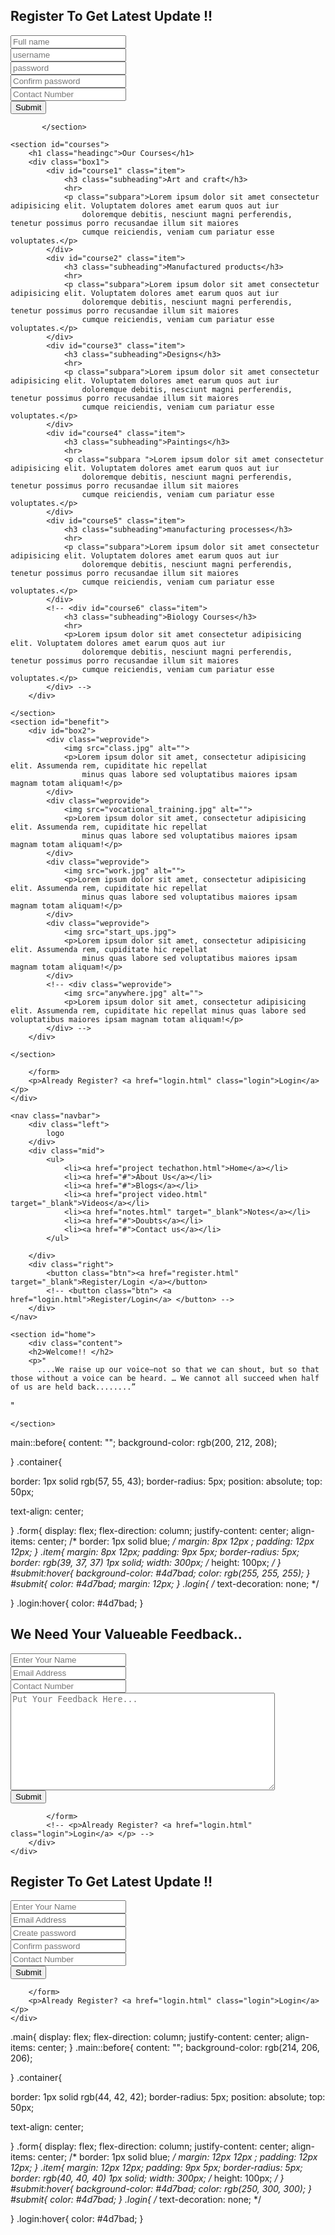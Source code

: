 <!DOCTYPE html>
<html lang="en">

<head>
    <meta charset="UTF-8">
    <meta http-equiv="X-UA-Compatible" content="IE=edge">
    <meta name="viewport" content="width=device-width, initial-scale=1.0">
    <title>Register</title>
    <link rel="stylesheet" href="register.css">
</head>

<body>
    <div class="main">
    <div class="container">
        <h2>Register To Get Latest Update !!</h2>
        <form action="#" class="form">
            <div class="input">
                <input type="text" class="item" placeholder="Full name">
            </div>
            <div class="input">
                <input type="email" class="item" placeholder="username">
            </div>
            <div class="input">
                <input type="password" class="item" placeholder="password ">
            </div>
            <div class="input">
                <input type="password" class="item" placeholder="Confirm password ">
            </div>
            <div class="input">
                <input type="tel" class="item" placeholder="Contact Number">
            </div>
            <div class="input">
                <input type="submit" value="Submit" id="submit">
            </div>
          
           </section>

    <section id="courses">
        <h1 class="headingc">Our Courses</h1>
        <div class="box1">
            <div id="course1" class="item">
                <h3 class="subheading">Art and craft</h3>
                <hr>
                <p class="subpara">Lorem ipsum dolor sit amet consectetur adipisicing elit. Voluptatem dolores amet earum quos aut iur
                    doloremque debitis, nesciunt magni perferendis, tenetur possimus porro recusandae illum sit maiores
                    cumque reiciendis, veniam cum pariatur esse voluptates.</p>
            </div>
            <div id="course2" class="item">
                <h3 class="subheading">Manufactured products</h3>
                <hr>
                <p class="subpara">Lorem ipsum dolor sit amet consectetur adipisicing elit. Voluptatem dolores amet earum quos aut iur
                    doloremque debitis, nesciunt magni perferendis, tenetur possimus porro recusandae illum sit maiores
                    cumque reiciendis, veniam cum pariatur esse voluptates.</p>
            </div>
            <div id="course3" class="item">
                <h3 class="subheading">Designs</h3>
                <hr>
                <p class="subpara">Lorem ipsum dolor sit amet consectetur adipisicing elit. Voluptatem dolores amet earum quos aut iur
                    doloremque debitis, nesciunt magni perferendis, tenetur possimus porro recusandae illum sit maiores
                    cumque reiciendis, veniam cum pariatur esse voluptates.</p>
            </div>
            <div id="course4" class="item">
                <h3 class="subheading">Paintings</h3>
                <hr>
                <p class="subpara ">Lorem ipsum dolor sit amet consectetur adipisicing elit. Voluptatem dolores amet earum quos aut iur
                    doloremque debitis, nesciunt magni perferendis, tenetur possimus porro recusandae illum sit maiores
                    cumque reiciendis, veniam cum pariatur esse voluptates.</p>
            </div>
            <div id="course5" class="item">
                <h3 class="subheading">manufacturing processes</h3>
                <hr>
                <p class="subpara">Lorem ipsum dolor sit amet consectetur adipisicing elit. Voluptatem dolores amet earum quos aut iur
                    doloremque debitis, nesciunt magni perferendis, tenetur possimus porro recusandae illum sit maiores
                    cumque reiciendis, veniam cum pariatur esse voluptates.</p>
            </div>
            <!-- <div id="course6" class="item">
                <h3 class="subheading">Biology Courses</h3>
                <hr>
                <p>Lorem ipsum dolor sit amet consectetur adipisicing elit. Voluptatem dolores amet earum quos aut iur
                    doloremque debitis, nesciunt magni perferendis, tenetur possimus porro recusandae illum sit maiores
                    cumque reiciendis, veniam cum pariatur esse voluptates.</p>
            </div> -->
        </div>

    </section>
    <section id="benefit">
        <div id="box2">
            <div class="weprovide">
                <img src="class.jpg" alt="">
                <p>Lorem ipsum dolor sit amet, consectetur adipisicing elit. Assumenda rem, cupiditate hic repellat
                    minus quas labore sed voluptatibus maiores ipsam magnam totam aliquam!</p>
            </div>
            <div class="weprovide">
                <img src="vocational_training.jpg" alt="">
                <p>Lorem ipsum dolor sit amet, consectetur adipisicing elit. Assumenda rem, cupiditate hic repellat
                    minus quas labore sed voluptatibus maiores ipsam magnam totam aliquam!</p>
            </div>
            <div class="weprovide">
                <img src="work.jpg" alt="">
                <p>Lorem ipsum dolor sit amet, consectetur adipisicing elit. Assumenda rem, cupiditate hic repellat
                    minus quas labore sed voluptatibus maiores ipsam magnam totam aliquam!</p>
            </div>
            <div class="weprovide">
                <img src="start_ups.jpg">
                <p>Lorem ipsum dolor sit amet, consectetur adipisicing elit. Assumenda rem, cupiditate hic repellat
                    minus quas labore sed voluptatibus maiores ipsam magnam totam aliquam!</p>
            </div>
            <!-- <div class="weprovide">
                <img src="anywhere.jpg" alt="">
                <p>Lorem ipsum dolor sit amet, consectetur adipisicing elit. Assumenda rem, cupiditate hic repellat minus quas labore sed voluptatibus maiores ipsam magnam totam aliquam!</p>
            </div> -->
        </div>

    </section>

        </form>
        <p>Already Register? <a href="login.html" class="login">Login</a> </p>
    </div>
</div>
  
  <html lang="en">

<head>
    <meta charset="UTF-8">
    <meta http-equiv="X-UA-Compatible" content="IE=edge">
    <meta name="viewport" content="width=device-width, initial-scale=1.0">
    <title>name</title>
    <link rel="stylesheet" href="project wiehack.css">
    <!-- <link rel="sheet" href="project video.html"> -->
    <link href="https://fonts.googleapis.com/css2?family=Baloo+Tamma+2:wght@500&display=swap" rel="stylesheet">
    <link href="https://fonts.googleapis.com/css2?family=Baloo+Paaji+2&family=Baloo+Tamma+2:wght@500&display=swap"
        rel="stylesheet">
    <link
        href="https://fonts.googleapis.com/css2?family=Allura&family=Fredericka+the+Great&family=Girassol&family=Lobster&display=swap"
        rel="stylesheet">
</head>

<body>

    <nav class="navbar">
        <div class="left">
            logo
        </div>
        <div class="mid">
            <ul>
                <li><a href="project techathon.html">Home</a></li>
                <li><a href="#">About Us</a></li>
                <li><a href="#">Blogs</a></li>
                <li><a href="project video.html" target="_blank">Videos</a></li>
                <li><a href="notes.html" target="_blank">Notes</a></li>
                <li><a href="#">Doubts</a></li>
                <li><a href="#">Contact us</a></li>
            </ul>

        </div>
        <div class="right">
            <button class="btn"><a href="register.html" target="_blank">Register/Login </a></button>
            <!-- <button class="btn"> <a href="login.html">Register/Login</a> </button> -->
        </div>
    </nav>

    <section id="home">
        <div class="content">
        <h2>Welcome!! </h2> 
        <p>"
          ....We raise up our voice—not so that we can shout, but so that those without a voice can be heard. … We cannot all succeed when half of us are held back........”
" </p>
        <!-- <p>We Are With You</p>  -->
         </div>



    </section>
  
  main::before{
    content: "";
    background-color: rgb(200, 212, 208);
    
}
.container{

border: 1px solid rgb(57, 55, 43);
border-radius: 5px;
position: absolute;
top: 50px;

text-align: center;

}
.form{
    display: flex;
    flex-direction: column;
    justify-content: center;
    align-items: center;
/* border: 1px solid blue; */
margin: 8px 12px ;
padding: 12px 12px;
}
.item{
    margin: 8px 12px;
    padding: 9px 5px;
    border-radius: 5px;
    border: rgb(39, 37, 37) 1px solid;
    width: 300px;
    /* height: 100px; */
}
#submit:hover{
    background-color: #4d7bad;
    color: rgb(255, 255, 255);
}
#submit{
    color: #4d7bad;
margin: 12px;
}
.login{
    /* text-decoration: none; */
    
}
.login:hover{
    color: #4d7bad;
}
<!DOCTYPE html>
<html lang="en">
<head>
    <meta charset="UTF-8">
    <meta http-equiv="X-UA-Compatible" content="IE=edge">
    <meta name="viewport" content="width=device-width, initial-scale=1.0">
    <title>Feedback Form</title>
    <link rel="stylesheet" href="feedback.css">
</head>
<body>
    <div class="main">
        <div class="container">
            <h2>We Need Your Valueable Feedback..</h2>
            <form action="#" class="form">
                <div class="input">
                    <input type="text" class="item" placeholder="Enter Your Name">
                </div>
                <div class="input">
                    <input type="email" class="item" placeholder="Email Address">
                </div>
                <!-- <div class="input">
                    <input type="password" class="item" placeholder="Create password ">
                </div> -->
                <!-- <div class="input">
                    <input type="password" class="item" placeholder="Confirm password ">
                </div> -->
                <div class="input">
                    <input type="tel" class="item" placeholder="Contact Number">
                </div>
                <textarea  cols="50" rows="10" placeholder="Put Your Feedback Here..."></textarea>
                <div class="input">
                    <input type="submit" value="Submit" id="submit">
                </div>
    
            </form>
            <!-- <p>Already Register? <a href="login.html" class="login">Login</a> </p> -->
        </div>
    </div>
</body>
</html>
<!DOCTYPE html>
<html lang="en">

<head>
    <meta charset="UTF-8">
    <meta http-equiv="X-UA-Compatible" content="IE=edge">
    <meta name="viewport" content="width=device-width, initial-scale=1.0">
    <title>Register</title>
    <link rel="stylesheet" href="register.css">
</head>

<body>
    <div class="main">
    <div class="container">
        <h2>Register To Get Latest Update !!</h2>
        <form action="#" class="form">
            <div class="input">
                <input type="text" class="item" placeholder="Enter Your Name">
            </div>
            <div class="input">
                <input type="email" class="item" placeholder="Email Address">
            </div>
            <div class="input">
                <input type="password" class="item" placeholder="Create password ">
            </div>
            <div class="input">
                <input type="password" class="item" placeholder="Confirm password ">
            </div>
            <div class="input">
                <input type="tel" class="item" placeholder="Contact Number">
            </div>
            <div class="input">
                <input type="submit" value="Submit" id="submit">
            </div>

        </form>
        <p>Already Register? <a href="login.html" class="login">Login</a> </p>
    </div>
</div>
</body>

</html>
<html>
.main{
    display: flex;
    flex-direction: column;
    justify-content: center;
    align-items: center;
}
.main::before{
    content: "";
    background-color: rgb(214, 206, 206);
    
}
.container{

border: 1px solid rgb(44, 42, 42);
border-radius: 5px;
position: absolute;
top: 50px;

text-align: center;

}
.form{
    display: flex;
    flex-direction: column;
    justify-content: center;
    align-items: center;
/* border: 1px solid blue; */
margin: 12px 12px ;
padding: 12px 12px;
}
.item{
    margin: 12px 12px;
    padding: 9px 5px;
    border-radius: 5px;
    border: rgb(40, 40, 40) 1px solid;
    width: 300px;
    /* height: 100px; */
}
#submit:hover{
    background-color: #4d7bad;
    color: rgb(250, 300, 300);
}
#submit{
    color: #4d7bad;
}
.login{
    /* text-decoration: none; */
    
}
.login:hover{
    color: #4d7bad;
}

  

</body>
  

</html>

